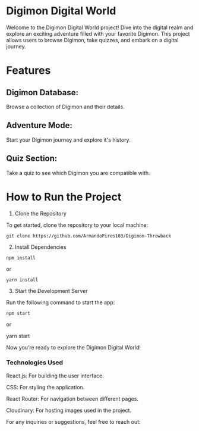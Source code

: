 # Digimon Digital World

Welcome to the Digimon Digital World project! Dive into the digital realm and explore an exciting adventure filled with your favorite Digimon. This project allows users to browse Digimon, take quizzes, and embark on a digital journey.

# Features

## Digimon Database: 
Browse a collection of Digimon and their details.

## Adventure Mode: 
Start your Digimon journey and explore it's history.

## Quiz Section: 
Take a quiz to see which Digimon you are compatible with.

# How to Run the Project

1. Clone the Repository

To get started, clone the repository to your local machine:
```
git clone https://github.com/ArmandoPires103/Digimon-Throwback
```
2. Install Dependencies
```
npm install
```
or
```
yarn install
```
3. Start the Development Server

Run the following command to start the app:
```
npm start

```

or

yarn start

Now you’re ready to explore the Digimon Digital World!

### Technologies Used

React.js: For building the user interface.

CSS: For styling the application.

React Router: For navigation between different pages.

Cloudinary: For hosting images used in the project.


For any inquiries or suggestions, feel free to reach out:

